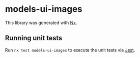 # models-ui-images

This library was generated with [Nx](https://nx.dev).

## Running unit tests

Run `nx test models-ui-images` to execute the unit tests via [Jest](https://jestjs.io).
